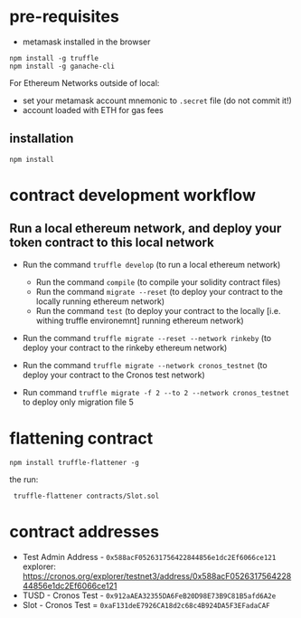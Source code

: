 # pre-requisites
- metamask installed in the browser
```
npm install -g truffle
npm install -g ganache-cli
```
For Ethereum Networks outside of local:
- set your metamask account mnemonic to `.secret` file (do not commit it!)
- account loaded with ETH for gas fees


## installation
```
npm install
```

# contract development workflow
## Run a local ethereum network, and deploy your token contract to this local network
- Run the command `truffle develop` (to run a local ethereum network)
    - Run  the command `compile` (to compile your solidity contract files)
    - Run the command `migrate --reset` (to deploy your contract to the locally running ethereum network)
    - Run the command `test` (to deploy your contract to the locally [i.e. withing truffle environemnt] running ethereum network)

- Run the command `truffle migrate --reset --network rinkeby` (to deploy your contract to the rinkeby ethereum network)
- Run the command `truffle migrate --network cronos_testnet` (to deploy your contract to the Cronos test network)
- Run command `truffle migrate -f 2 --to 2 --network cronos_testnet` to deploy only migration file 5

# flattening contract
```
npm install truffle-flattener -g
```
the run:
```
 truffle-flattener contracts/Slot.sol
```
# contract addresses
- Test Admin Address - `0x588acF052631756422844856e1dc2Ef6066ce121` explorer: https://cronos.org/explorer/testnet3/address/0x588acF052631756422844856e1dc2Ef6066ce121
- TUSD - Cronos Test - `0x912aAEA32355DA6FeB20D98E73B9C81B5afd6A2e`
- Slot - Cronos Test = `0xaF131deE7926CA18d2c68c4B924DA5F3EFadaCAF`